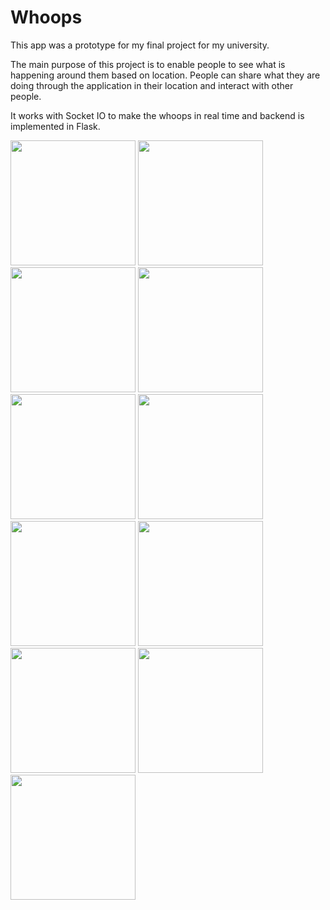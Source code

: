 # Whoops

This app was a prototype for my final project for my university. 

The main purpose of this project is to enable people to see what is happening around them based on location. People can share what they are doing through the application in their location and interact with other people.

It works with Socket IO to make the whoops in real time and backend is implemented in Flask.

<img src="https://github.com/gorkemunuvar/Whoops-Mobile/assets/34106700/3a7b2074-abf5-457c-87d4-c33406729122" width="200">
<img src="https://github.com/gorkemunuvar/Whoops-Mobile/assets/34106700/8f5a7e1d-ccd9-4469-8bd5-3b53cd3f584f" width="200">
<img src="https://github.com/gorkemunuvar/Whoops-Mobile/assets/34106700/2ad5d4db-f2eb-40a9-93a3-5f5c6cc1af0c" width="200">
<img src="https://github.com/gorkemunuvar/Whoops-Mobile/assets/34106700/26568966-f189-4f3e-8a35-d36daa843114" width="200">
<img src="https://github.com/gorkemunuvar/Whoops-Mobile/assets/34106700/ebcfba39-7925-4d53-8943-28e68ad9c6cb" width="200">
<img src="https://github.com/gorkemunuvar/Whoops-Mobile/assets/34106700/77659c43-5c2f-4cb9-a2e8-43fc260cdf68" width="200">
<img src="https://github.com/gorkemunuvar/Whoops-Mobile/assets/34106700/6bfe5c03-1549-4df2-bd9c-4884938db9aa" width="200">
<img src="https://github.com/gorkemunuvar/Whoops-Mobile/assets/34106700/3726b328-88b8-4e44-87bc-cd8d04a0d2e1" width="200">
<img src="https://github.com/gorkemunuvar/Whoops-Mobile/assets/34106700/4ce8cf29-1ead-43c5-9434-ee6d08be86f6" width="200">
<img src="https://github.com/gorkemunuvar/Whoops-Mobile/assets/34106700/a67fa06c-a743-4b61-a17e-11763226765c" width="200">
<img src="https://github.com/gorkemunuvar/Whoops-Mobile/assets/34106700/d62bd9ec-a1a0-4d82-b96b-0c4884a964b5" width="200">
